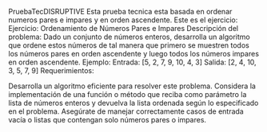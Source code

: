 PruebaTecDISRUPTIVE
Esta prueba tecnica esta basada en ordenar numeros pares e impares y en orden ascendente. Este es el ejercicio: Ejercicio: Ordenamiento de Números Pares e Impares Descripción del problema: Dado un conjunto de números enteros, desarrolla un algoritmo que ordene estos números de tal manera que primero se muestren todos los números pares en orden ascendente y luego todos los números impares en orden ascendente. Ejemplo: Entrada: [5, 2, 7, 9, 10, 4, 3] Salida: [2, 4, 10, 3, 5, 7, 9] Requerimientos:

Desarrolla un algoritmo eficiente para resolver este problema.
Considera la implementación de una función o método que reciba como parámetro la lista de números enteros y devuelva la lista ordenada según lo especificado en el problema.
Asegúrate de manejar correctamente casos de entrada vacía o listas que contengan solo números pares o impares.
